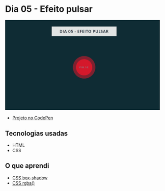 # Dia 05 - Efeito pulsar

![Imagem](img/dia05.gif)

- [Projeto no CodePen](https://codepen.io/plgisele/pen/QWdJyNV)

## Tecnologias usadas

- HTML
- CSS

## O que aprendi

- [CSS box-shadow](https://www.w3schools.com/cssref/css3_pr_box-shadow.asp)
- [CSS rgba()](https://www.w3schools.com/cssref/func_rgba.asp)